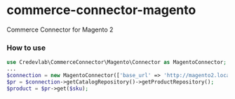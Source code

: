 # commerce-connector-magento
Commerce Connector for Magento 2

### How to use
```php
use Credevlab\CommerceConnector\Magento\Connector as MagentoConnector; // include this class
...
$connection = new MagentoConnector(['base_url' => 'http://magento2.local/', 'token' => "xxxxxxxxxxxxxx"]); //Replace inputs
$pr = $connection->getCatalogRepository()->getProductRepository();
$product = $pr->get($sku);
```
